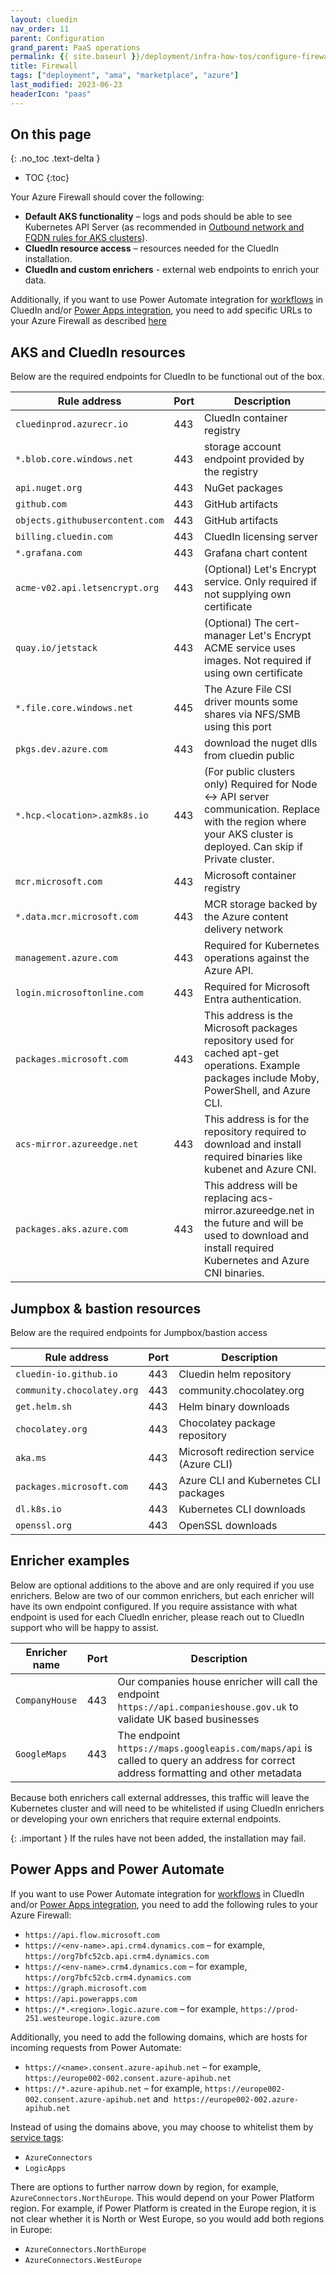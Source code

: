 ```yaml
---
layout: cluedin
nav_order: 11
parent: Configuration
grand_parent: PaaS operations
permalink: {{ site.baseurl }}/deployment/infra-how-tos/configure-firewall
title: Firewall
tags: ["deployment", "ama", "marketplace", "azure"]
last_modified: 2023-06-23
headerIcon: "paas"
---
```

## On this page
{: .no_toc .text-delta }
- TOC
{:toc}

Your Azure Firewall should cover the following:

- **Default AKS functionality** – logs and pods should be able to see Kubernetes API Server (as recommended in <a href="https://learn.microsoft.com/en-us/azure/aks/outbound-rules-control-egress">Outbound network and FQDN rules for AKS clusters</a>).
- **CluedIn resource access** – resources needed for the CluedIn installation.
- **CluedIn and custom enrichers** - external web endpoints to enrich your data.

Additionally, if you want to use Power Automate integration for [workflows](/workflow) in CluedIn and/or [Power Apps integration](/microsoft-integration/powerapps), you need to add specific URLs to your Azure Firewall as described [here](#power-apps-and-power-automate)

## AKS and CluedIn resources

Below are the required endpoints for CluedIn to be functional out of the box.

| Rule address | Port | Description |
|--|--|--|
| `cluedinprod.azurecr.io` | 443 | CluedIn container registry |
| `*.blob.core.windows.net` | 443 | storage account endpoint provided by the registry |
| `api.nuget.org` | 443 | NuGet packages |
| `github.com` | 443 | GitHub artifacts |
| `objects.githubusercontent.com` | 443 | GitHub artifacts |
| `billing.cluedin.com` | 443 | CluedIn licensing server |
| `*.grafana.com` | 443 | Grafana chart content |
| `acme-v02.api.letsencrypt.org` | 443 | (Optional) Let's Encrypt service. Only required if not supplying own certificate |
| `quay.io/jetstack` | 443 | (Optional) The cert-manager Let's Encrypt ACME service uses images. Not required if using own certificate |
| `*.file.core.windows.net` | 445 | The Azure File CSI driver mounts some shares via NFS/SMB using this port |
| `pkgs.dev.azure.com` | 443 | download the nuget dlls from cluedin public |
| `*.hcp.<location>.azmk8s.io` | 443 | (For public clusters only) Required for Node <-> API server communication. Replace <location> with the region where your AKS cluster is deployed. Can skip if Private cluster. |
| `mcr.microsoft.com` | 443 | Microsoft container registry |
| `*.data.mcr.microsoft.com` | 443 | MCR storage backed by the Azure content delivery network |
| `management.azure.com	` | 443 | Required for Kubernetes operations against the Azure API. |
| `login.microsoftonline.com` | 443	| Required for Microsoft Entra authentication. |
| `packages.microsoft.com` | 443 | This address is the Microsoft packages repository used for cached apt-get operations. Example packages include Moby, PowerShell, and Azure CLI. |
| `acs-mirror.azureedge.net` | 443 | This address is for the repository required to download and install required binaries like kubenet and Azure CNI. |
| `packages.aks.azure.com` | 443 | This address will be replacing acs-mirror.azureedge.net in the future and will be used to download and install required Kubernetes and Azure CNI binaries. |

## Jumpbox & bastion resources

Below are the required endpoints for Jumpbox/bastion access

| Rule address | Port | Description |
|--|--|--|
| `cluedin-io.github.io` | 443 | Cluedin helm repository |
| `community.chocolatey.org` | 443 | community.chocolatey.org |
| `get.helm.sh` | 443 | Helm binary downloads |
| `chocolatey.org` | 443 | Chocolatey package repository |
| `aka.ms` | 443 | Microsoft redirection service (Azure CLI) |
| `packages.microsoft.com` | 443 | Azure CLI and Kubernetes CLI packages |
| `dl.k8s.io` | 443 | Kubernetes CLI downloads |
| `openssl.org` | 443 | OpenSSL downloads |



## Enricher examples

Below are optional additions to the above and are only required if you use enrichers. Below are two of our common enrichers, but each enricher will have its own endpoint configured. If you require assistance with what endpoint is used for each CluedIn enricher, please reach out to CluedIn support who will be happy to assist.

| Enricher name | Port | Description |
|--|--|--|
| `CompanyHouse` | 443 | Our companies house enricher will call the endpoint `https://api.companieshouse.gov.uk` to validate UK based businesses |
| `GoogleMaps` | 443 | The endpoint `https://maps.googleapis.com/maps/api` is called to query an address for correct address formatting and other metadata |

Because both enrichers call external addresses, this traffic will leave the Kubernetes cluster and will need to be whitelisted if using CluedIn enrichers or developing your own enrichers that require external endpoints.

{: .important }
If the rules have not been added, the installation may fail.

## Power Apps and Power Automate

If you want to use Power Automate integration for [workflows](/workflow) in CluedIn and/or [Power Apps integration](/microsoft-integration/powerapps), you need to add the following rules to your Azure Firewall:

- `https://api.flow.microsoft.com`
- `https://<env-name>.api.crm4.dynamics.com` – for example, `https://org7bfc52cb.api.crm4.dynamics.com`
- `https://<env-name>.crm4.dynamics.com` – for example, `https://org7bfc52cb.crm4.dynamics.com`
- `https://graph.microsoft.com`
- `https://api.powerapps.com`
- `https://*.<region>.logic.azure.com` – for example, `https://prod-251.westeurope.logic.azure.com`

Additionally, you need to add the following domains, which are hosts for incoming requests from Power Automate:

- `https://<name>.consent.azure-apihub.net` – for example, `https://europe002-002.consent.azure-apihub.net`
- `https://*.azure-apihub.net` – for example, `https://europe002-002.consent.azure-apihub.net` and  `https://europe002-002.azure-apihub.net`

Instead of using the domains above, you may choose to whitelist them by [service tags](https://learn.microsoft.com/en-us/azure/virtual-network/service-tags-overview):  

- `AzureConnectors`
- `LogicApps`

There are options to further narrow down by region, for example, `AzureConnectors.NorthEurope`. This would depend on your Power Platform region. For example, if Power Platform is created in the Europe region, it is not clear whether it is North or West Europe, so you would add both regions in Europe:

- `AzureConnectors.NorthEurope`
- `AzureConnectors.WestEurope`
